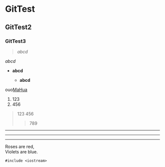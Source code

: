 # GitTest #
## GitTest2
### GitTest3
>*abcd*

_abcd_

* **abcd**

  * __abcd__

ouo[MaHua](http://mahua.jser.me/)

1. 123
2. 456

>123
>456
>>789

---

* * *

- - - -

Roses are red,   
Violets are blue.

```
#include <iostream>
```
